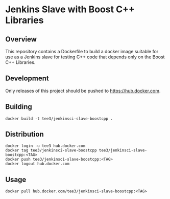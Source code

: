 # Jenkins Slave with Boost C++ Libraries

## Overview

This repository contains a Dockerfile to build a docker image suitable
for use as a Jenkins slave for testing C++ code that depends only on
the Boost C++ Libraries.

## Development

Only releases of this project should be pushed to
https://hub.docker.com.

## Building

``` shell
docker build -t tee3/jenkinsci-slave-boostcpp .
```

## Distribution

``` shell
docker login -u tee3 hub.docker.com
docker tag tee3/jenkinsci-slave-boostcpp tee3/jenkinsci-slave-boostcpp:<TAG>
docker push tee3/jenkinsci-slave-boostcpp:<TAG>
docker logout hub.docker.com
```

## Usage

``` shell
docker pull hub.docker.com/tee3/jenkinsci-slave-boostcpp:<TAG>
```
